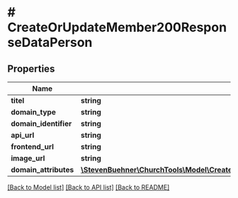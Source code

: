 # # CreateOrUpdateMember200ResponseDataPerson

## Properties

Name | Type | Description | Notes
------------ | ------------- | ------------- | -------------
**titel** | **string** |  | [optional]
**domain_type** | **string** |  | [optional]
**domain_identifier** | **string** |  | [optional]
**api_url** | **string** |  | [optional]
**frontend_url** | **string** |  | [optional]
**image_url** | **string** |  | [optional]
**domain_attributes** | [**\StevenBuehner\ChurchTools\Model\CreateOrUpdateMember200ResponseDataPersonDomainAttributes**](CreateOrUpdateMember200ResponseDataPersonDomainAttributes.md) |  | [optional]

[[Back to Model list]](../../README.md#models) [[Back to API list]](../../README.md#endpoints) [[Back to README]](../../README.md)
